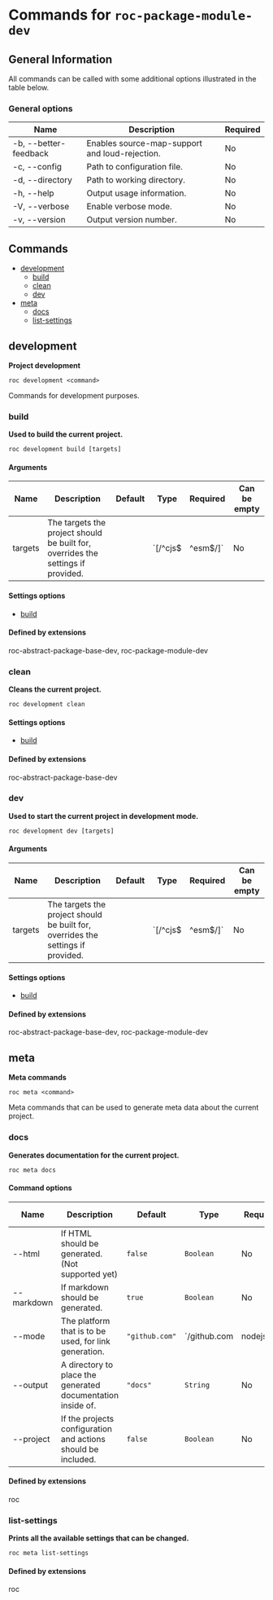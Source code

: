 # Commands for `roc-package-module-dev`

## General Information
All commands can be called with some additional options illustrated in the table below.

### General options

| Name                  | Description                                    | Required |
| --------------------- | ---------------------------------------------- | -------- |
| -b, --better-feedback | Enables source-map-support and loud-rejection. | No       |
| -c, --config          | Path to configuration file.                    | No       |
| -d, --directory       | Path to working directory.                     | No       |
| -h, --help            | Output usage information.                      | No       |
| -V, --verbose         | Enable verbose mode.                           | No       |
| -v, --version         | Output version number.                         | No       |

## Commands
* [development](#development)
    * [build](#build)
    * [clean](#clean)
    * [dev](#dev)
* [meta](#meta)
    * [docs](#docs)
    * [list-settings](#list-settings)

## development
__Project development__

```
roc development <command>
```
Commands for development purposes.


### build
__Used to build the current project.__

```
roc development build [targets]
```

#### Arguments

| Name    | Description                                                                      | Default | Type              | Required | Can be empty |
| ------- | -------------------------------------------------------------------------------- | ------- | ----------------- | -------- | ------------ |
| targets | The targets the project should be built for, overrides the settings if provided. |         | `[/^cjs$|^esm$/]` | No       | Yes          |

####  Settings options
* [build](/Users/gustaf/VG/public/roc-package/roc-package-module/extensions/roc-package-module-dev/docs/Settings.md#build)

####  Defined by extensions
roc-abstract-package-base-dev, roc-package-module-dev

### clean
__Cleans the current project.__

```
roc development clean
```

####  Settings options
* [build](/Users/gustaf/VG/public/roc-package/roc-package-module/extensions/roc-package-module-dev/docs/Settings.md#build)

####  Defined by extensions
roc-abstract-package-base-dev

### dev
__Used to start the current project in development mode.__

```
roc development dev [targets]
```

#### Arguments

| Name    | Description                                                                      | Default | Type              | Required | Can be empty |
| ------- | -------------------------------------------------------------------------------- | ------- | ----------------- | -------- | ------------ |
| targets | The targets the project should be built for, overrides the settings if provided. |         | `[/^cjs$|^esm$/]` | No       | Yes          |

####  Settings options
* [build](/Users/gustaf/VG/public/roc-package/roc-package-module/extensions/roc-package-module-dev/docs/Settings.md#build)

####  Defined by extensions
roc-abstract-package-base-dev, roc-package-module-dev

## meta
__Meta commands__

```
roc meta <command>
```
Meta commands that can be used to generate meta data about the current project.


### docs
__Generates documentation for the current project.__

```
roc meta docs
```

#### Command options

| Name       | Description                                                   | Default        | Type                                                              | Required | Can be empty |
| ---------- | ------------------------------------------------------------- | -------------- | ----------------------------------------------------------------- | -------- | ------------ |
| --html     | If HTML should be generated. (Not supported yet)              | `false`        | `Boolean`                                                         | No       |              |
| --markdown | If markdown should be generated.                              | `true`         | `Boolean`                                                         | No       |              |
| --mode     | The platform that is to be used, for link generation.         | `"github.com"` | `/github\.com|nodejs\.org|bitbucket\.org|ghost\.org|gitlab\.com/` | No       |              |
| --output   | A directory to place the generated documentation inside of.   | `"docs"`       | `String`                                                          | No       | No           |
| --project  | If the projects configuration and actions should be included. | `false`        | `Boolean`                                                         | No       |              |

####  Defined by extensions
roc

### list-settings
__Prints all the available settings that can be changed.__

```
roc meta list-settings
```

####  Defined by extensions
roc

